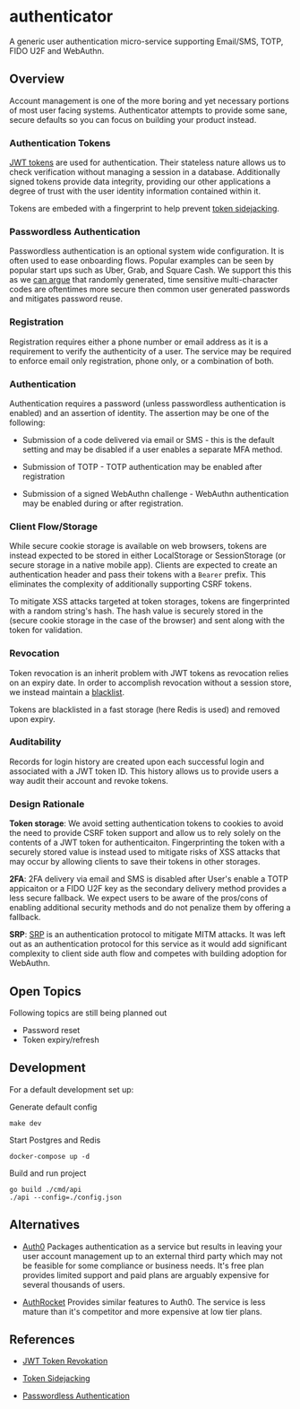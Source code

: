 # authenticator

A generic user authentication micro-service supporting Email/SMS, TOTP, FIDO U2F and WebAuthn.

## Overview

Account management is one of the more boring and yet necessary portions of most user
facing systems. Authenticator attempts to provide some sane, secure defaults so you can
focus on building your product instead.

### Authentication Tokens

[JWT tokens](https://jwt.io) are used for authentication. Their stateless nature allows
us to check verification without managing a session in a database. Additionally signed
tokens provide data integrity, providing our other applications a degree of trust
with the user identity information contained within it.

Tokens are embeded with a fingerprint to help prevent [token sidejacking](https://github.com/OWASP/CheatSheetSeries/blob/master/cheatsheets/JSON_Web_Token_Cheat_Sheet_for_Java.md#token-sidejacking).

### Passwordless Authentication

Passwordless authentication is an optional system wide configuration. It is often used
to ease onboarding flows. Popular examples can be seen by popular start ups such as
Uber, Grab, and Square Cash.  We support this this as we [can argue](https://auth0.com/passwordless) that randomly
generated, time sensitive multi-character codes are oftentimes more secure then common
user generated passwords and mitigates password reuse.

### Registration

Registration requires either a phone number or email address as it is a requirement to
verify the authenticity of a user. The service may be required to enforce email only
registration, phone only, or a combination of both.

### Authentication

Authentication requires a password (unless passwordless authentication is enabled) and
an assertion of identity. The assertion may be one of the following:

* Submission of a code delivered via email or SMS - this is the default setting and may
be disabled if a user enables a separate MFA method.

* Submission of TOTP - TOTP authentication may be enabled after registration

* Submission of a signed WebAuthn challenge - WebAuthn authentication may be enabled
during or after registration.

### Client Flow/Storage

While secure cookie storage is available on web browsers, tokens are instead expected
to be stored in either LocalStorage or SessionStorage (or secure storage in a native
mobile app). Clients are expected to create an authentication header and pass their tokens
with a `Bearer` prefix. This eliminates the complexity of additionally supporting CSRF
tokens.

To mitigate XSS attacks targeted at token storages, tokens are fingerprinted with a random
string's hash. The hash value is securely stored in the (secure cookie storage in the
case of the browser) and sent along with the token for validation.

### Revocation

Token revocation is an inherit problem with JWT tokens as revocation relies on an expiry
date. In order to accomplish revocation without a session store, we instead maintain a [blacklist](https://github.com/OWASP/CheatSheetSeries/blob/master/cheatsheets/JSON_Web_Token_Cheat_Sheet_for_Java.md#token-explicit-revocation-by-the-user).

Tokens are blacklisted in a fast storage (here Redis is used) and removed upon expiry.

### Auditability

Records for login history are created upon each successful login and associated with a
JWT token ID. This history allows us to provide users a way audit their account and
revoke tokens.

### Design Rationale

**Token storage**: We avoid setting authentication tokens to cookies to avoid the need to
provide CSRF token support and allow us to rely solely on the contents of a JWT token
for authenticaiton. Fingerprinting the token with a securely stored value is instead
used to mitigate risks of XSS attacks that may occur by allowing clients to save their
tokens in other storages.

**2FA**: 2FA delivery via email and SMS is disabled after User's enable a TOTP
appicaiton or a FIDO U2F key as the secondary delivery method provides a less
secure fallback. We expect users to be aware of the pros/cons of enabling
additional security methods and do not penalize them by offering a fallback.

**SRP**: [SRP](https://github.com/fmitra/srp) is an authentication protocol to mitigate MITM attacks.
It was left out as an authentication protocol for this service as it would add significant
complexity to client side auth flow  and competes with building adoption for WebAuthn.

## Open Topics

Following topics are still being planned out

* Password reset
* Token expiry/refresh

## Development

For a default development set up:

Generate default config

```
make dev
```

Start Postgres and Redis

```
docker-compose up -d
```

Build and run project

```
go build ./cmd/api
./api --config=./config.json
```

## Alternatives

* [Auth0](https://auth0.com/) Packages authentication as a service but results in leaving
your user account management up to an external third party which may not be feasible
for some compliance or business needs. It's free plan provides limited support and paid
plans are arguably expensive for several thousands of users.

* [AuthRocket](https://authrocket.com) Provides similar features to Auth0. The service
is less mature than it's competitor and more expensive at low tier plans.

## References

* [JWT Token Revokation](https://github.com/OWASP/CheatSheetSeries/blob/master/cheatsheets/JSON_Web_Token_Cheat_Sheet_for_Java.md#token-explicit-revocation-by-the-user)

* [Token Sidejacking](https://github.com/OWASP/CheatSheetSeries/blob/master/cheatsheets/JSON_Web_Token_Cheat_Sheet_for_Java.md#token-sidejacking)

* [Passwordless Authentication](https://auth0.com/passwordless)
